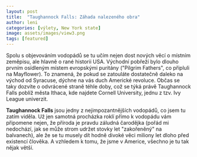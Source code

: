 ```yaml
---
layout: post
title:  "Taughannock Falls: Záhada nalezeného obra"
author: leni
categories: [výlety, New York state]
image: assets/images/view3.png
tags: [featured]
---
```


Spolu s objevováním vodopádů se tu učím nejen dost nových věcí o místním zeměpisu, ale hlavně o rané historii USA. Východní pobřeží bylo dlouho prvním osídleným místem evropskými puritány ("Pilgrim Fathers", co připluli na Mayflower). To znamená, že pokud se zatouláte dostatečně daleko na východ od Syracuse, dýchne na vás duch Americké revoluce. Občas se taky dozvíte o odvrácené straně téhle doby, což se týká právě Taughannock Falls poblíž města Ithaca, kde najdete Cornell University, jednu z tzv. Ivy League univerzit.

**Taughannock Falls** jsou jedny z nejimpozantnějších vodopádů, co jsem tu zatím viděla. Už jen samotná procházka roklí přímo k vodopádu vám připomene nejen, že příroda je pravdu záludná čarodějka (pořád mi nedochází, jak se může strom udržet stovky let "zakořeněný" na balvanech), ale že se tu musely dít hodně divoké věci miliony let dloho před existencí člověka. A vzhledem k tomu, že jsme v Americe, všechno je tu tak nějak větší.

